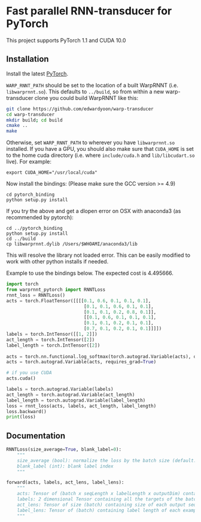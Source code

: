 # Fast parallel RNN-transducer for PyTorch

This project supports PyTorch 1.1 and CUDA 10.0

## Installation

Install the latest [PyTorch](https://github.com/pytorch/pytorch#installation).

`WARP_RNNT_PATH` should be set to the location of a built WarpRNNT
(i.e. `libwarprnnt.so`).  This defaults to `../build`, so from within a
new warp-transducer clone you could build WarpRNNT like this:

```bash
git clone https://github.com/edwardyoon/warp-transducer
cd warp-transducer
mkdir build; cd build
cmake ..
make
```

Otherwise, set `WARP_RNNT_PATH` to wherever you have `libwarprnnt.so`
installed. If you have a GPU, you should also make sure that
`CUDA_HOME` is set to the home cuda directory (i.e. where
`include/cuda.h` and `lib/libcudart.so` live). For example:

```
export CUDA_HOME="/usr/local/cuda"
```

Now install the bindings: (Please make sure the GCC version >= 4.9)
```
cd pytorch_binding
python setup.py install
```

If you try the above and get a dlopen error on OSX with anaconda3 (as recommended by pytorch):
```
cd ../pytorch_binding
python setup.py install
cd ../build
cp libwarprnnt.dylib /Users/$WHOAMI/anaconda3/lib
```
This will resolve the library not loaded error. This can be easily modified to work with other python installs if needed.

Example to use the bindings below. The expected cost is 4.495666.

```python
import torch
from warprnnt_pytorch import RNNTLoss
rnnt_loss = RNNTLoss()
acts = torch.FloatTensor([[[[0.1, 0.6, 0.1, 0.1, 0.1],
                             [0.1, 0.1, 0.6, 0.1, 0.1],
                             [0.1, 0.1, 0.2, 0.8, 0.1]],
                             [[0.1, 0.6, 0.1, 0.1, 0.1],
                             [0.1, 0.1, 0.2, 0.1, 0.1],
                             [0.7, 0.1, 0.2, 0.1, 0.1]]]])
labels = torch.IntTensor([[1, 2]])
act_length = torch.IntTensor([2])
label_length = torch.IntTensor([2])
 
acts = torch.nn.functional.log_softmax(torch.autograd.Variable(acts), dim=3).data
acts = torch.autograd.Variable(acts, requires_grad=True)

# if you use CUDA
acts.cuda()

labels = torch.autograd.Variable(labels)
act_length = torch.autograd.Variable(act_length)
label_length = torch.autograd.Variable(label_length)
loss = rnnt_loss(acts, labels, act_length, label_length)
loss.backward()
print(loss)
```

## Documentation

```python
RNNTLoss(size_average=True, blank_label=0):
    """
    size_average (bool): normalize the loss by the batch size (default: True)
    blank_label (int): blank label index
    """

forward(acts, labels, act_lens, label_lens):
    """
    acts: Tensor of (batch x seqLength x labelLength x outputDim) containing output from network
    labels: 2 dimensional Tensor containing all the targets of the batch with zero padded
    act_lens: Tensor of size (batch) containing size of each output sequence from the network
    label_lens: Tensor of (batch) containing label length of each example
    """
```
